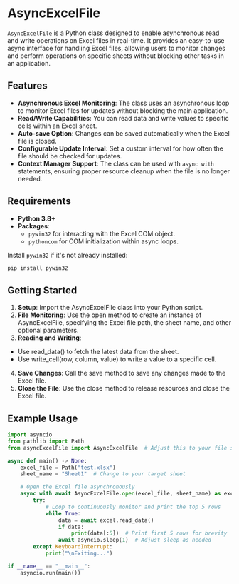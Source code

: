 # AsyncExcelFile

`AsyncExcelFile` is a Python class designed to enable asynchronous read and write operations on Excel files in real-time. It provides an easy-to-use async interface for handling Excel files, allowing users to monitor changes and perform operations on specific sheets without blocking other tasks in an application.

## Features

- **Asynchronous Excel Monitoring**: The class uses an asynchronous loop to monitor Excel files for updates without blocking the main application.
- **Read/Write Capabilities**: You can read data and write values to specific cells within an Excel sheet.
- **Auto-save Option**: Changes can be saved automatically when the Excel file is closed.
- **Configurable Update Interval**: Set a custom interval for how often the file should be checked for updates.
- **Context Manager Support**: The class can be used with `async with` statements, ensuring proper resource cleanup when the file is no longer needed.

## Requirements

- **Python 3.8+**
- **Packages**:
  - `pywin32` for interacting with the Excel COM object.
  - `pythoncom` for COM initialization within async loops.

Install `pywin32` if it's not already installed:
```bash
pip install pywin32
```

## Getting Started
1. **Setup**: Import the AsyncExcelFile class into your Python script.
2. **File Monitoring**: Use the open method to create an instance of AsyncExcelFile, specifying the Excel file path, the sheet name, and other optional parameters.
3. **Reading and Writing**:
  - Use read_data() to fetch the latest data from the sheet.
  - Use write_cell(row, column, value) to write a value to a specific cell.
4. **Save Changes**: Call the save method to save any changes made to the Excel file.
5. **Close the File**: Use the close method to release resources and close the Excel file.

## Example Usage
```python
import asyncio
from pathlib import Path
from asyncExcelFile import AsyncExcelFile  # Adjust this to your file structure

async def main() -> None:
    excel_file = Path("test.xlsx")
    sheet_name = "Sheet1"  # Change to your target sheet

    # Open the Excel file asynchronously
    async with await AsyncExcelFile.open(excel_file, sheet_name) as excel:
        try:
            # Loop to continuously monitor and print the top 5 rows
            while True:
                data = await excel.read_data()
                if data:
                    print(data[:5])  # Print first 5 rows for brevity
                await asyncio.sleep(1)  # Adjust sleep as needed
        except KeyboardInterrupt:
            print("\nExiting...")

if __name__ == "__main__":
    asyncio.run(main())
```